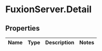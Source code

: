 # FuxionServer.Detail

## Properties

Name | Type | Description | Notes
------------ | ------------- | ------------- | -------------


